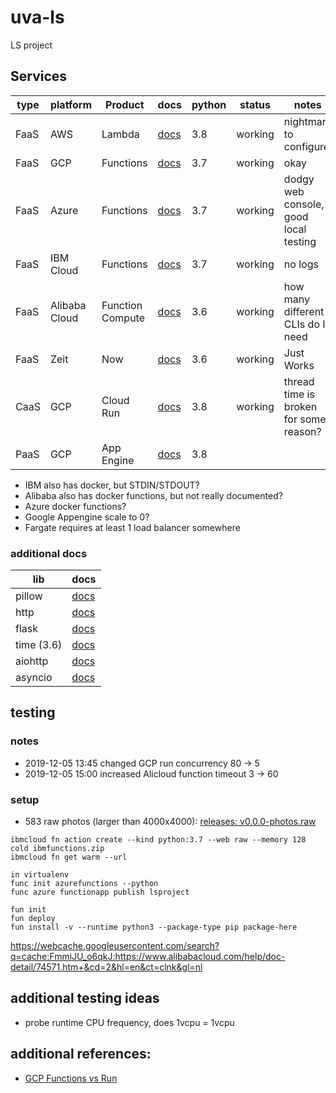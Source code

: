 # uva-ls

LS project

## Services

| type | platform      | Product          | docs      | python | status  | notes                                  |
| ---- | ------------- | ---------------- | --------- | ------ | ------- | -------------------------------------- |
| FaaS | AWS           | Lambda           | [docs][1] | 3.8    | working | nightmare to configure                 |
| FaaS | GCP           | Functions        | [docs][2] | 3.7    | working | okay                                   |
| FaaS | Azure         | Functions        | [docs][3] | 3.7    | working | dodgy web console, good local testing  |
| FaaS | IBM Cloud     | Functions        | [docs][4] | 3.7    | working | no logs                                |
| FaaS | Alibaba Cloud | Function Compute | [docs][5] | 3.6    | working | how many different CLIs do I need      |
| FaaS | Zeit          | Now              | [docs][6] | 3.6    | working | Just Works                             |
| CaaS | GCP           | Cloud Run        | [docs][7] | 3.8    | working | thread time is broken for some reason? |
| PaaS | GCP           | App Engine       | [docs][8] | 3.8    |         |                                        |

- IBM also has docker, but STDIN/STDOUT?
- Alibaba also has docker functions, but not really documented?
- Azure docker functions?
- Google Appengine scale to 0?
- Fargate requires at least 1 load balancer somewhere

### additional docs

| lib        | docs                                                       |
| ---------- | ---------------------------------------------------------- |
| pillow     | [docs](https://pillow.readthedocs.io/en/latest/)           |
| http       | [docs](https://docs.python.org/3/library/http.server.html) |
| flask      | [docs](https://flask.palletsprojects.com/en/1.1.x/api/)    |
| time (3.6) | [docs](https://docs.python.org/3.6/library/time.html)      |
| aiohttp    | [docs](https://aiohttp.readthedocs.io/en/stable/)          |
| asyncio    | [docs](https://docs.python.org/3/library/asyncio.html)     |

## testing

### notes

- 2019-12-05 13:45 changed GCP run concurrency 80 -> 5
- 2019-12-05 15:00 increased Alicloud function timeout 3 -> 60

### setup

- 583 raw photos (larger than 4000x4000): [releases: v0.0.0-photos.raw][photos1]

```
ibmcloud fn action create --kind python:3.7 --web raw --memory 128 cold ibmfunctions.zip
ibmcloud fn get warm --url

in virtualenv
func init azurefunctions --python
func azure functionapp publish lsproject

fun init
fun deploy
fun install -v --runtime python3 --package-type pip package-here
```

https://webcache.googleusercontent.com/search?q=cache:FmmiJU_o6qkJ:https://www.alibabacloud.com/help/doc-detail/74571.htm+&cd=2&hl=en&ct=clnk&gl=nl

## additional testing ideas

- probe runtime CPU frequency, does 1vcpu = 1vcpu

## additional references:

- [GCP Functions vs Run][ref1]

[1]: https://docs.aws.amazon.com/lambda/latest/dg/python-programming-model.html
[2]: https://cloud.google.com/functions/docs/writing/http
[3]: https://docs.microsoft.com/en-us/azure/azure-functions/functions-reference-python
[4]: https://cloud.ibm.com/docs/openwhisk?topic=cloud-functions-actions
[5]: https://partners-intl.aliyun.com/help/doc-detail/56316.htm#adding-modules
[6]: https://zeit.co/docs/runtimes#official-runtimes/python
[7]: https://cloud.google.com/run/docs/deploying
[8]: https://cloud.google.com/appengine/docs/standard/python3/
[ref1]: https://medium.com/google-cloud/cloud-run-vs-cloud-functions-whats-the-lowest-cost-728d59345a2e
[photos1]: https://github.com/seankhliao/uva-ls/releases/tag/v0.0.0-photos.raw
